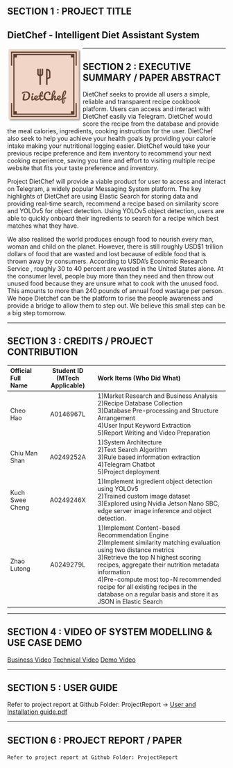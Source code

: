 ﻿## SECTION 1 : PROJECT TITLE
## DietChef - Intelligent Diet Assistant System
<p align="center">
<img src="SystemCode/data/logo.png"
     style="float: left; margin-right: 0px;" />
</p>


---

## SECTION 2 : EXECUTIVE SUMMARY / PAPER ABSTRACT
DietChef seeks to provide all users a simple, reliable and transparent recipe cookbook platform. Users can access and interact with DietChef easily via Telegram. DietChef would score the recipe from the database and provide the meal calories, ingredients, cooking instruction for the user. DietChef also seek to help you achieve your health goals by providing your calorie intake making your nutritional logging easier. DietChef would take your previous recipe preference and item inventory to recommend your next cooking experience, saving you time and effort to visiting multiple recipe website that fits your taste preference and inventory.

Project DietChef will provide a viable product for user to access and interact on Telegram, a widely popular Messaging System platform. The key highlights of DietChef are using Elastic Search for storing data and providing real-time search, recommend a recipe based on similarity score and YOLOv5 for object detection. Using YOLOv5 object detection, users are able to quickly onboard their ingredients to search for a recipe which best matches what they have.

We also realised the world produces enough food to nourish every man, woman and child on the planet. However, there is still roughly USD$1 trillion dollars of food that are wasted and lost because of edible food that is thrown away by consumers. According to USDA’s Economic Research Service , roughly 30 to 40 percent are wasted in the United States alone. At the consumer level, people buy more than they need and then throw out unused food because they are unsure what to cook with the unused food. This amounts to more than 240 pounds of annual food wastage per person. We hope Dietchef can be the platform to rise the people awareness and provide a bridge to allow them to step out. We believe this small step can be a big step tomorrow.


---

## SECTION 3 : CREDITS / PROJECT CONTRIBUTION

| Official Full Name  | Student ID (MTech Applicable)  | Work Items (Who Did What) | 
| :------------ |:---------------:| :-----|
| Cheo Hao | A0146967L | 1)Market Research and Business Analysis<br/>2)Recipe Database Collection<br/>3)Database Pre-processing and Structure Arrangement<br/>4)User Input Keyword Extraction<br/>5)Report Writing and Video Preparation| 
| Chiu Man Shan | A0249252A | 1)System Architecture<br/>2)Text Search Algorithm<br/>3)Rule based information extraction <br/>4)Telegram Chatbot<br/> 5)Project deployment| 
| Kuch Swee Cheng | A0249246X | 1)Implement ingredient object detection using YOLOv5<br/>2)Trained custom image dataset<br/>3)Explored using Nvidia Jetson Nano SBC, edge server image inference and object detection. |
| Zhao Lutong | A0249279L | 1)Implement Content-based Recommendation Engine <br/>2)Implement similarity matching evaluation using two distance metrics<br/>3)Retrieve the top N highest scoring recipes, aggregate their nutrition metadata information<br>4)Pre-compute most top-N recommended recipe for all existing recipes in the database on a regular basis and store it as JSON in Elastic Search| 

---

## SECTION 4 : VIDEO OF SYSTEM MODELLING & USE CASE DEMO

[Business Video](https://www.youtube.com/watch?v=W9xtdFcULBM)
[Technical Video](https://www.youtube.com/watch?v=Nli73PCvKNI)
[Demo Video](https://www.youtube.com/watch?v=W9xtdFcULBM)

---

## SECTION 5 : USER GUIDE

Refer to project report at Github Folder: ProjectReport -> [User and Installation guide.pdf](ProjectReport/User%20and%20Installation%20guide.pdf)


---
## SECTION 6 : PROJECT REPORT / PAPER

`Refer to project report at Github Folder: ProjectReport`
